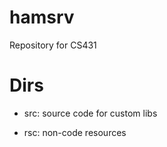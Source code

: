 # hamsrv
Repository for CS431

# Dirs

* src: source code for custom libs

* rsc: non-code resources
